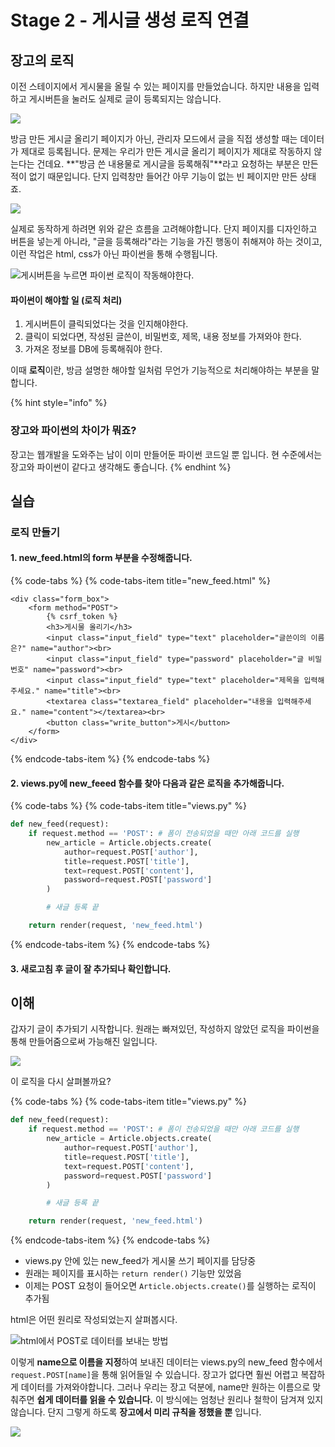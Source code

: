 # Stage 2 - 게시글 생성 로직 연결

## 장고의 로직

이전 스테이지에서 게시물을 올릴 수 있는 페이지를 만들었습니다. 하지만 내용을 입력하고 게시버튼을 눌러도 실제로 글이 등록되지는 않습니다.

![](../.gitbook/assets/image%20%28253%29.png)

방금 만든 게시글 올리기 페이지가 아닌, 관리자 모드에서 글을 직접 생성할 때는 데이터가 제대로 등록됩니다. 문제는 우리가 만든 게시글 올리기 페이지가 제대로 작동하지 않는다는 건데요. **"방금 쓴 내용물로 게시글을 등록해줘"**라고 요청하는 부분은 만든적이 없기 때문입니다. 단지 입력창만 들어간 아무 기능이 없는 빈 페이지만 만든 상태죠.

![](../.gitbook/assets/image%20%2834%29.png)

실제로 동작하게 하려면 위와 같은 흐름을 고려해야합니다. 단지 페이지를 디자인하고 버튼을 넣는게 아니라, "글을 등록해라"라는 기능을 가진 행동이 취해져야 하는 것이고, 이런 작업은 html, css가 아닌 파이썬을 통해 수행됩니다.

![&#xAC8C;&#xC2DC;&#xBC84;&#xD2BC;&#xC744; &#xB204;&#xB974;&#xBA74; &#xD30C;&#xC774;&#xC36C; &#xB85C;&#xC9C1;&#xC774; &#xC791;&#xB3D9;&#xD574;&#xC57C;&#xD55C;&#xB2E4;.](../.gitbook/assets/image%20%28160%29.png)

#### 파이썬이 해야할 일 \(로직 처리\)

1. 게시버튼이 클릭되었다는 것을 인지해야한다.
2. 클릭이 되었다면, 작성된 글쓴이, 비밀번호, 제목, 내용 정보를 가져와야 한다.
3. 가져온 정보를 DB에 등록해줘야 한다.

이때 **로직**이란, 방금 설명한 해야할 일처럼 무언가 기능적으로 처리해야하는 부분을 말합니다.

{% hint style="info" %}
### 장고와 파이썬의 차이가 뭐죠?

장고는 웹개발을 도와주는 남이 이미 만들어둔 파이썬 코드일 뿐 입니다. 현 수준에서는 장고와 파이썬이 같다고 생각해도 좋습니다.
{% endhint %}

## 실습

### 로직 만들기

#### 1. new\_feed.html의 form 부분을 수정해줍니다.

{% code-tabs %}
{% code-tabs-item title="new\_feed.html" %}
```markup
<div class="form_box">
    <form method="POST">
        {% csrf_token %}
        <h3>게시물 올리기</h3>
        <input class="input_field" type="text" placeholder="글쓴이의 이름은?" name="author"><br>
        <input class="input_field" type="password" placeholder="글 비밀번호" name="password"><br>
        <input class="input_field" type="text" placeholder="제목을 입력해주세요." name="title"><br>
        <textarea class="textarea_field" placeholder="내용을 입력해주세요." name="content"></textarea><br>
        <button class="write_button">게시</button>
    </form>
</div>
```
{% endcode-tabs-item %}
{% endcode-tabs %}

#### 2. views.py에 new\_feeed 함수를 찾아 다음과 같은 로직을 추가해줍니다. 

{% code-tabs %}
{% code-tabs-item title="views.py" %}
```python
def new_feed(request):
    if request.method == 'POST': # 폼이 전송되었을 때만 아래 코드를 실행
        new_article = Article.objects.create(
            author=request.POST['author'],
            title=request.POST['title'],
            text=request.POST['content'],
            password=request.POST['password']
        )

        # 새글 등록 끝

    return render(request, 'new_feed.html')
```
{% endcode-tabs-item %}
{% endcode-tabs %}

#### 3. 새로고침 후 글이 잘 추가되나 확인합니다.

## 이해

갑자기 글이 추가되기 시작합니다. 원래는 빠져있던, 작성하지 않았던 로직을 파이썬을 통해 만들어줌으로써 가능해진 일입니다.

![](../.gitbook/assets/image%20%2866%29.png)

이 로직을 다시 살펴볼까요?

{% code-tabs %}
{% code-tabs-item title="views.py" %}
```python
def new_feed(request):
    if request.method == 'POST': # 폼이 전송되었을 때만 아래 코드를 실행
        new_article = Article.objects.create(
            author=request.POST['author'],
            title=request.POST['title'],
            text=request.POST['content'],
            password=request.POST['password']
        )

        # 새글 등록 끝

    return render(request, 'new_feed.html')
```
{% endcode-tabs-item %}
{% endcode-tabs %}

* views.py 안에 있는 new\_feed가 게시물 쓰기 페이지를 담당중
* 원래는 페이지를 표시하는 `return render()` 기능만 있었음
* 이제는 POST 요청이 들어오면 `Article.objects.create()`를 실행하는 로직이 추가됨

html은 어떤 원리로 작성되었는지 살펴봅시다.

![html&#xC5D0;&#xC11C; POST&#xB85C; &#xB370;&#xC774;&#xD130;&#xB97C; &#xBCF4;&#xB0B4;&#xB294; &#xBC29;&#xBC95;](../.gitbook/assets/image%20%2891%29.png)

이렇게 **name으로 이름을 지정**하여 보내진 데이터는 views.py의 new\_feed 함수에서 `request.POST[name]`을 통해 읽어들일 수 있습니다. 장고가 없다면 훨씬 어렵고 복잡하게 데이터를 가져와야합니다. 그러나 우리는 장고 덕분에, name만 원하는 이름으로 맞춰주면 **쉽게 데이터를 읽을 수 있습니다.** 이 방식에는 엄청난 원리나 철학이 담겨져 있지 않습니다. 단지 그렇게 하도록 **장고에서 미리 규칙을 정했을 뿐** 입니다.

![](../.gitbook/assets/image%20%28242%29.png)

